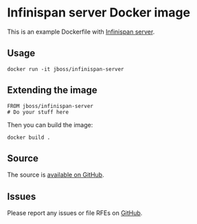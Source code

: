 # Infinispan server Docker image

This is an example Dockerfile with [Infinispan server](http://infinispan.org/).

## Usage

    docker run -it jboss/infinispan-server

## Extending the image

    FROM jboss/infinispan-server
    # Do your stuff here

Then you can build the image:

    docker build .


## Source

The source is [available on GitHub](https://github.com/jboss/dockerfiles/tree/master/infinispan).

## Issues

Please report any issues or file RFEs on [GitHub](https://github.com/jboss/dockerfiles/issues).
